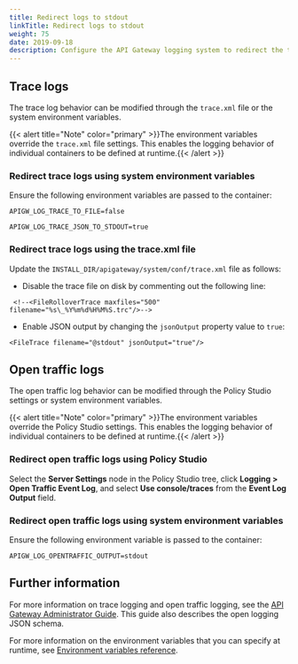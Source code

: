 ```yaml
---
title: Redirect logs to stdout
linkTitle: Redirect logs to stdout
weight: 75
date: 2019-09-18
description: Configure the API Gateway logging system to redirect the trace and traffic logs to `stdout` instead of to separate files, allowing the logs to be read directly from each container by an external logging service (for example, Elastic Stack or Splunk).
---
```


## Trace logs

The trace log behavior can be modified through the `trace.xml` file or the system environment variables.

{{< alert title="Note" color="primary" >}}The environment variables override the `trace.xml` file settings. This enables the logging behavior of individual containers to be defined at runtime.{{< /alert >}}

### Redirect trace logs using system environment variables

Ensure the following environment variables are passed to the container:

```
APIGW_LOG_TRACE_TO_FILE=false

APIGW_LOG_TRACE_JSON_TO_STDOUT=true
```

### Redirect trace logs using the trace.xml file

Update the `INSTALL_DIR/apigateway/system/conf/trace.xml` file as follows:

* Disable the trace file on disk by commenting out the following line:

```
 <!--<FileRolloverTrace maxfiles="500" filename="%s\_%Y%m%d%H%M%S.trc"/>-->
```

* Enable JSON output by changing the `jsonOutput` property value to `true`:

```
<FileTrace filename="@stdout" jsonOutput="true"/>
```

## Open traffic logs

The open traffic log behavior can be modified through the Policy Studio settings or system environment variables.

{{< alert title="Note" color="primary" >}}The environment variables override the Policy Studio settings. This enables the logging behavior of individual containers to be defined at runtime.{{< /alert >}}

### Redirect open traffic logs using Policy Studio

Select the **Server Settings** node in the Policy Studio tree, click **Logging > Open Traffic Event Log**, and select **Use console/traces** from the **Event Log Output** field.

### Redirect open traffic logs using system environment variables

Ensure the following environment variable is passed to the container:

```
APIGW_LOG_OPENTRAFFIC_OUTPUT=stdout
```

## Further information

For more information on trace logging and open traffic logging, see the [API Gateway Administrator Guide](/docs/apim_administration/apigtw_admin/). This guide also describes the open logging JSON schema.

For more information on the environment variables that you can specify at runtime, see [Environment variables reference](/docs/apim_installation/apigw_containers/deployment_flows/custom_image_deployment/container_runtime#environment-variables-reference).
